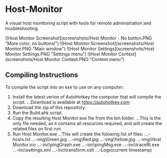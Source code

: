 # Host-Monitor
A visual host monitoring script with tools for remote administration and troubleshooting.

![Host Monitor Screenshot](screenshots/Host Monitor - No button.PNG "More color, no buttons!")
![Host Monitor Screenshot](screenshots/Host Monitor.PNG "Main window")
![Host Monitor Settings](screenshots/Host Monitor Settings.PNG "Settings menu")
![Host Monitor Context](screenshots/Host Monitor Context.PNG "Context menu")

## Compiling Instructions
To compile the script into an exe to use on any computer:
1. Install the latest verion of AutoHotkey the computer that will compile the script.
...Download is available at https://autohotkey.com
2. Download the zip of this repository.
3. Run the Build.ahk script.
4. Copy the resulting Host Monitor.exe file from the bin folder.
...This is the only file needed, as it contains all resources required, and will create the related files on first run.
5. Run Host Monitor.exe
...This will create the folowing list of files:
...-hosts.txt
...-img\Green.jpg
...-img\Red.jpg
...-img\Yellow.jpg
...-img\Host Monitor.ico
...-inc\pingGraph.exe
...-inc\pingMsg.exe
...-inc\traceRt.exe
...-inc\settings.xml
...-inc\transform.xslt
...-Logs\(current timestamp)
